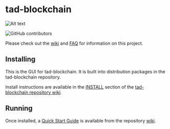 # tad-blockchain
![Alt text](https://www.tad.farm/img/tad_logo.svg)

![GitHub contributors](https://img.shields.io/github/contributors/Tad-Network/tad-blockchain?logo=GitHub)

Please check out the [wiki](https://github.com/Tad-Network/tad-blockchain/wiki)
and [FAQ](https://github.com/Tad-Network/tad-blockchain/wiki/FAQ) for
information on this project.

## Installing

This is the GUI for tad-blockchain. It is built into distribution packages in the tad-blockchain repository.

Install instructions are available in the
[INSTALL](https://github.com/Tad-Network/tad-blockchain/wiki/INSTALL)
section of the
[tad-blockchain repository wiki](https://github.com/Tad-Network/tad-blockchain/wiki).

## Running

Once installed, a
[Quick Start Guide](https://github.com/Tad-Network/tad-blockchain/wiki/Quick-Start-Guide)
is available from the repository
[wiki](https://github.com/Tad-Network/tad-blockchain/wiki).
